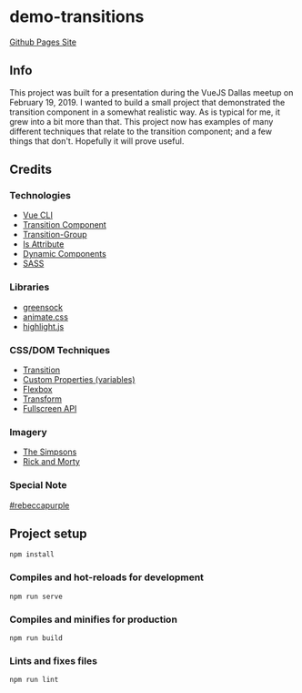 # demo-transitions

[Github Pages Site](https://talmand.github.io/demo-transitions/)

## Info
This project was built for a presentation during the VueJS Dallas meetup on February 19, 2019. I wanted to build a small project that demonstrated the transition component in a somewhat realistic way.  As is typical for me, it grew into a bit more than that. This project now has examples of many different techniques that relate to the transition component; and a few things that don't. Hopefully it will prove useful.

## Credits</h2>
### Technologies
* [Vue CLI](https://cli.vuejs.org/)
* [Transition Component](https://vuejs.org/v2/api/#transition)
* [Transition-Group](https://vuejs.org/v2/api/#transition-group)
* [Is Attribute](https://vuejs.org/v2/api/#is)
* [Dynamic Components](https://vuejs.org/v2/guide/components.html#Dynamic-Components)
* [SASS](http://sass-lang.com/)
  
### Libraries
* [greensock](https://greensock.com/)
* [animate.css](https://daneden.github.io/animate.css/)
* [highlight.js](https://highlightjs.org/)

### CSS/DOM Techniques
* [Transition](https://developer.mozilla.org/en-US/docs/Web/CSS/transition)
* [Custom Properties (variables)](https://developer.mozilla.org/en-US/docs/Web/CSS/--*)
* [Flexbox](https://developer.mozilla.org/en-US/docs/Glossary/Flexbox)
* [Transform](https://developer.mozilla.org/en-US/docs/Web/CSS/transform)
* [Fullscreen API](https://developer.mozilla.org/en-US/docs/Web/API/Fullscreen_API/Guide)

### Imagery
* [The Simpsons](https://www.fox.com/the-simpsons/)
* [Rick and Morty](https://www.adultswim.com/videos/rick-and-morty)

### Special Note
[#rebeccapurple](https://meyerweb.com/eric/thoughts/2014/06/19/rebeccapurple/)

## Project setup
```
npm install
```

### Compiles and hot-reloads for development
```
npm run serve
```

### Compiles and minifies for production
```
npm run build
```

### Lints and fixes files
```
npm run lint
```
